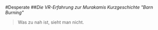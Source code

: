 #Desperate
##*Die VR-Erfahrung zur Murakamis Kurzgeschichte "Barn Burning"*

> Was zu nah ist, sieht man nicht.

